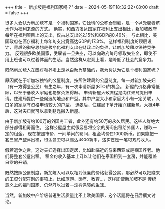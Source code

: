 +++
title = '新加坡是福利国家吗？'
date = 2024-05-19T18:32:22+08:00
draft = false
+++

很多人会认为新加坡不是一个福利国家。它独特的公积金制度，是一个以受雇者薪水作为福利来源的方式。
确实，和西方发达国家在福利上支出相比，新加坡政府每年在福利项目上的支出，仅占总支出的2.15%和GDP的0.49%。
与此相比，美国政府在医疗福利上每年的支出竟高达GDP的17.3%。
这样福利制度的顶层设计，背后的指导思想是极小化福利支出在财政上的负担，让新加坡藉以保持竞争力。
反观很多欧美国家，受雇者一旦失业，可以向政府每月领取失业金，即使不用上班也可以过着体面的生活。当然这样从宏观上看，是降低了社会的竞争力。

既然新加坡人在医疗和养老上是以自助为基础的，我为何认为它是个福利国家呢？

原因就在于新加坡独特的公屋制度。按照住建局的公屋制度，每一对新加坡夫妇（有一方得是公民）有生之年，有一次申请新屋(BTO)的机会。
新屋的价格非常低廉，以至于低收入家庭也能够负担得起。
申请新屋大致流程是向住建局提出申请。住建局提供一些候选的地点和户型。其中户型大小和家庭大小有一定关联，人口多的家庭有资格申请较大的户型。
选定后，住建局下单开始兴建新屋。大概4年后，这对夫妇就可以拿到钥匙搬入新屋。

由于新加坡有约100万的外国务工者，此外还有约50万的永久居民。这些人群绝大部分都得租房而住。
这样公屋屋主就很容易将空余的房间出租给外国人，赚取一定的租金。
现在按照市价，一间单间的房间，租金均价在1000新币。如果能把一套三室户整体出租，租金甚至可以高达4000新币。这实在是一笔可观的收入。

假若退休之后，这对夫妇选择出国定居，比如赴临近的马来西亚或是泰国养老。他们将整套公屋出租。
租金的收入基本上可以让他们在泰国租到一套房，并能覆盖日常的开销。

既然按照公屋制度，新加坡人可以以相对低廉的价格获得公寓，那必然可以把赚来的工资分配在别的事项上，比如旅游、医疗、教育...，这样即使新加坡不是
传统意义上的福利国家，仍然可以过着一定有保障的生活。

当然，新加坡中产阶级普遍生活质量比不上欧美国家，这个话题将在日后撰文讨论。

